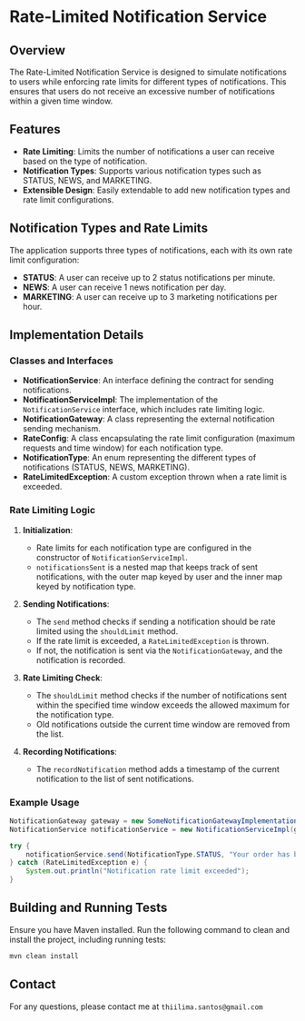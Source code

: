 # Rate-Limited Notification Service

## Overview

The Rate-Limited Notification Service is designed to simulate notifications to users while enforcing rate limits for different types of notifications. This ensures that users do not receive an excessive number of notifications within a given time window.

## Features

- **Rate Limiting**: Limits the number of notifications a user can receive based on the type of notification.
- **Notification Types**: Supports various notification types such as STATUS, NEWS, and MARKETING.
- **Extensible Design**: Easily extendable to add new notification types and rate limit configurations.

## Notification Types and Rate Limits

The application supports three types of notifications, each with its own rate limit configuration:

- **STATUS**: A user can receive up to 2 status notifications per minute.
- **NEWS**: A user can receive 1 news notification per day.
- **MARKETING**: A user can receive up to 3 marketing notifications per hour.

## Implementation Details

### Classes and Interfaces

- **NotificationService**: An interface defining the contract for sending notifications.
- **NotificationServiceImpl**: The implementation of the `NotificationService` interface, which includes rate limiting logic.
- **NotificationGateway**: A class representing the external notification sending mechanism.
- **RateConfig**: A class encapsulating the rate limit configuration (maximum requests and time window) for each notification type.
- **NotificationType**: An enum representing the different types of notifications (STATUS, NEWS, MARKETING).
- **RateLimitedException**: A custom exception thrown when a rate limit is exceeded.

### Rate Limiting Logic

1. **Initialization**:
    - Rate limits for each notification type are configured in the constructor of `NotificationServiceImpl`.
    - `notificationsSent` is a nested map that keeps track of sent notifications, with the outer map keyed by user and the inner map keyed by notification type.

2. **Sending Notifications**:
    - The `send` method checks if sending a notification should be rate limited using the `shouldLimit` method.
    - If the rate limit is exceeded, a `RateLimitedException` is thrown.
    - If not, the notification is sent via the `NotificationGateway`, and the notification is recorded.

3. **Rate Limiting Check**:
    - The `shouldLimit` method checks if the number of notifications sent within the specified time window exceeds the allowed maximum for the notification type.
    - Old notifications outside the current time window are removed from the list.

4. **Recording Notifications**:
    - The `recordNotification` method adds a timestamp of the current notification to the list of sent notifications.

### Example Usage

```java
NotificationGateway gateway = new SomeNotificationGatewayImplementation();
NotificationService notificationService = new NotificationServiceImpl(gateway);

try {
    notificationService.send(NotificationType.STATUS, "Your order has been shipped", "user123");
} catch (RateLimitedException e) {
    System.out.println("Notification rate limit exceeded");
} 
```
## Building and Running Tests

Ensure you have Maven installed. Run the following command to clean and install the project, including running tests:

```sh
mvn clean install
```
## Contact
For any questions, please contact me at `thiilima.santos@gmail.com`